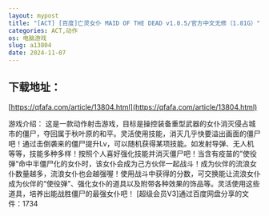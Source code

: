 ```yaml
---
layout: mypost
title: "[ACT] [百度]亡灵女仆 MAID OF THE DEAD v1.0.5/官方中文无修（1.81G）"
categories: ACT,动作
os: 电脑游戏
slug: a13804
date: 2024-11-07
---
```


## 下载地址：

[https://qfafa.com/article/13804.html](https://qfafa.com/article/13804.html)

游戏介绍：
这是一款动作射击游戏，目标是操控装备重型武器的女仆消灭侵占城市的僵尸，夺回属于秋叶原的和平。灵活使用技能，消灭几乎快要溢出画面的僵尸吧！通过击倒袭来的僵尸提升Lv，可以随机获得某项技能。如发射导弹、无人机等等，技能多种多样！按照个人喜好强化技能并消灭僵尸吧！当含有疫苗的”使役弹“命中半僵尸化的女仆时，该女仆会成为己方伙伴一起战斗！成为伙伴的流浪女仆数量越多，流浪女仆也会越强喔！使用战斗中获得的分数，可交换能让流浪女仆成为伙伴的“使役弹”、强化女仆的道具以及附带各种效果的饰品等。灵活使用这些道具，培养出能战胜僵尸的最强女仆吧！
\[超级会员V3\]通过百度网盘分享的文件：1734